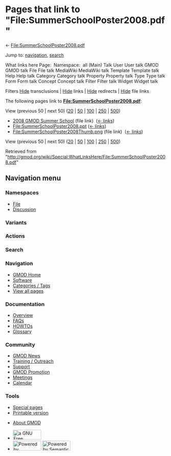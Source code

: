 <div id="mw-page-base" class="noprint">

</div>

<div id="mw-head-base" class="noprint">

</div>

<div id="content" class="mw-body" role="main">

<span id="top"></span>

<div id="mw-js-message" style="display:none;">

</div>



# <span dir="auto">Pages that link to "File:SummerSchoolPoster2008.pdf"</span>

<div id="bodyContent">

<div id="contentSub">

←
[File:SummerSchoolPoster2008.pdf](/wiki/File:SummerSchoolPoster2008.pdf "File:SummerSchoolPoster2008.pdf")

</div>

<div id="jump-to-nav" class="mw-jump">

Jump to: [navigation](#mw-navigation), [search](#p-search)

</div>

<div id="mw-content-text">

What links here Page:  Namespace:  all (Main) Talk User User talk GMOD
GMOD talk File File talk MediaWiki MediaWiki talk Template Template talk
Help Help talk Category Category talk Property Property talk Type Type
talk Form Form talk Concept Concept talk Filter Filter talk Widget
Widget talk

Filters
[Hide](/mediawiki/index.php?title=Special:WhatLinksHere/File:SummerSchoolPoster2008.pdf&hidetrans=1 "Special:WhatLinksHere/File:SummerSchoolPoster2008.pdf")
transclusions \|
[Hide](/mediawiki/index.php?title=Special:WhatLinksHere/File:SummerSchoolPoster2008.pdf&hidelinks=1 "Special:WhatLinksHere/File:SummerSchoolPoster2008.pdf")
links \|
[Hide](/mediawiki/index.php?title=Special:WhatLinksHere/File:SummerSchoolPoster2008.pdf&hideredirs=1 "Special:WhatLinksHere/File:SummerSchoolPoster2008.pdf")
redirects \|
[Hide](/mediawiki/index.php?title=Special:WhatLinksHere/File:SummerSchoolPoster2008.pdf&hideimages=1 "Special:WhatLinksHere/File:SummerSchoolPoster2008.pdf")
file links

The following pages link to
**[File:SummerSchoolPoster2008.pdf](/wiki/File:SummerSchoolPoster2008.pdf "File:SummerSchoolPoster2008.pdf")**:

View (previous 50 \| next 50)
([20](/mediawiki/index.php?title=Special:WhatLinksHere/File:SummerSchoolPoster2008.pdf&limit=20 "Special:WhatLinksHere/File:SummerSchoolPoster2008.pdf")
\|
[50](/mediawiki/index.php?title=Special:WhatLinksHere/File:SummerSchoolPoster2008.pdf&limit=50 "Special:WhatLinksHere/File:SummerSchoolPoster2008.pdf")
\|
[100](/mediawiki/index.php?title=Special:WhatLinksHere/File:SummerSchoolPoster2008.pdf&limit=100 "Special:WhatLinksHere/File:SummerSchoolPoster2008.pdf")
\|
[250](/mediawiki/index.php?title=Special:WhatLinksHere/File:SummerSchoolPoster2008.pdf&limit=250 "Special:WhatLinksHere/File:SummerSchoolPoster2008.pdf")
\|
[500](/mediawiki/index.php?title=Special:WhatLinksHere/File:SummerSchoolPoster2008.pdf&limit=500 "Special:WhatLinksHere/File:SummerSchoolPoster2008.pdf"))

- [2008 GMOD Summer
  School](/wiki/2008_GMOD_Summer_School "2008 GMOD Summer School") (file
  link) ‎ <span class="mw-whatlinkshere-tools">([←
  links](/mediawiki/index.php?title=Special:WhatLinksHere&target=2008+GMOD+Summer+School "Special:WhatLinksHere"))</span>
- [File:SummerSchoolPoster2008.ppt](/wiki/File:SummerSchoolPoster2008.ppt "File:SummerSchoolPoster2008.ppt")
  ‎ <span class="mw-whatlinkshere-tools">([←
  links](/mediawiki/index.php?title=Special:WhatLinksHere&target=File%3ASummerSchoolPoster2008.ppt "Special:WhatLinksHere"))</span>
- [File:SummerSchoolPoster2008Thumb.png](/wiki/File:SummerSchoolPoster2008Thumb.png "File:SummerSchoolPoster2008Thumb.png")
  (file link) ‎ <span class="mw-whatlinkshere-tools">([←
  links](/mediawiki/index.php?title=Special:WhatLinksHere&target=File%3ASummerSchoolPoster2008Thumb.png "Special:WhatLinksHere"))</span>

View (previous 50 \| next 50)
([20](/mediawiki/index.php?title=Special:WhatLinksHere/File:SummerSchoolPoster2008.pdf&limit=20 "Special:WhatLinksHere/File:SummerSchoolPoster2008.pdf")
\|
[50](/mediawiki/index.php?title=Special:WhatLinksHere/File:SummerSchoolPoster2008.pdf&limit=50 "Special:WhatLinksHere/File:SummerSchoolPoster2008.pdf")
\|
[100](/mediawiki/index.php?title=Special:WhatLinksHere/File:SummerSchoolPoster2008.pdf&limit=100 "Special:WhatLinksHere/File:SummerSchoolPoster2008.pdf")
\|
[250](/mediawiki/index.php?title=Special:WhatLinksHere/File:SummerSchoolPoster2008.pdf&limit=250 "Special:WhatLinksHere/File:SummerSchoolPoster2008.pdf")
\|
[500](/mediawiki/index.php?title=Special:WhatLinksHere/File:SummerSchoolPoster2008.pdf&limit=500 "Special:WhatLinksHere/File:SummerSchoolPoster2008.pdf"))

</div>

<div class="printfooter">

Retrieved from
"<http://gmod.org/wiki/Special:WhatLinksHere/File:SummerSchoolPoster2008.pdf>"

</div>

<div id="catlinks" class="catlinks catlinks-allhidden">

</div>

<div class="visualClear">

</div>

</div>

</div>

<div id="mw-navigation">

## Navigation menu

<div id="mw-head">



<div id="left-navigation">

<div id="p-namespaces" class="vectorTabs" role="navigation"
aria-labelledby="p-namespaces-label">

### Namespaces

- <span id="ca-nstab-image"><a href="/wiki/File:SummerSchoolPoster2008.pdf" accesskey="c"
  title="View the file page [c]">File</a></span>
- <span id="ca-talk"><a
  href="/mediawiki/index.php?title=File_talk:SummerSchoolPoster2008.pdf&amp;action=edit&amp;redlink=1"
  accesskey="t"
  title="Discussion about the content page [t]">Discussion</a></span>

</div>

<div id="p-variants" class="vectorMenu emptyPortlet" role="navigation"
aria-labelledby="p-variants-label">

### 

### Variants[](#)

<div class="menu">

</div>

</div>

</div>

<div id="right-navigation">



<div id="p-cactions" class="vectorMenu emptyPortlet" role="navigation"
aria-labelledby="p-cactions-label">

### Actions[](#)

<div class="menu">

</div>

</div>

<div id="p-search" role="search">

### Search

<div id="simpleSearch">

</div>

</div>

</div>

</div>

<div id="mw-panel">

<div id="p-logo" role="banner">

<a href="/wiki/Main_Page"
style="background-image: url(http://gmod.org/images/GMOD-cogs.png);"
title="Visit the main page"></a>

</div>

<div id="p-Navigation" class="portal" role="navigation"
aria-labelledby="p-Navigation-label">

### Navigation

<div class="body">

- <span id="n-GMOD-Home">[GMOD Home](/wiki/Main_Page)</span>
- <span id="n-Software">[Software](/wiki/GMOD_Components)</span>
- <span id="n-Categories-.2F-Tags">[Categories /
  Tags](/wiki/Categories)</span>
- <span id="n-View-all-pages">[View all
  pages](/wiki/Special:AllPages)</span>

</div>

</div>

<div id="p-Documentation" class="portal" role="navigation"
aria-labelledby="p-Documentation-label">

### Documentation

<div class="body">

- <span id="n-Overview">[Overview](/wiki/Overview)</span>
- <span id="n-FAQs">[FAQs](/wiki/Category:FAQ)</span>
- <span id="n-HOWTOs">[HOWTOs](/wiki/Category:HOWTO)</span>
- <span id="n-Glossary">[Glossary](/wiki/Glossary)</span>

</div>

</div>

<div id="p-Community" class="portal" role="navigation"
aria-labelledby="p-Community-label">

### Community

<div class="body">

- <span id="n-GMOD-News">[GMOD News](/wiki/GMOD_News)</span>
- <span id="n-Training-.2F-Outreach">[Training /
  Outreach](/wiki/Training_and_Outreach)</span>
- <span id="n-Support">[Support](/wiki/Support)</span>
- <span id="n-GMOD-Promotion">[GMOD
  Promotion](/wiki/GMOD_Promotion)</span>
- <span id="n-Meetings">[Meetings](/wiki/Meetings)</span>
- <span id="n-Calendar">[Calendar](/wiki/Calendar)</span>

</div>

</div>

<div id="p-tb" class="portal" role="navigation"
aria-labelledby="p-tb-label">

### Tools

<div class="body">

- <span id="t-specialpages"><a href="/wiki/Special:SpecialPages" accesskey="q"
  title="A list of all special pages [q]">Special pages</a></span>
- <span id="t-print"><a
  href="/mediawiki/index.php?title=Special:WhatLinksHere/File:SummerSchoolPoster2008.pdf&amp;printable=yes"
  rel="alternate" accesskey="p"
  title="Printable version of this page [p]">Printable version</a></span>

</div>

</div>

</div>

</div>

<div id="footer" role="contentinfo">

- <span id="footer-places-about">[About
  GMOD](/wiki/GMOD:About "GMOD:About")</span>

<!-- -->

- <span id="footer-copyrightico">[<img src="http://www.gnu.org/graphics/gfdl-logo-small.png" width="88"
  height="31" alt="a GNU Free Documentation License" />](http://www.gnu.org/licenses/fdl-1.3.html)</span>
- <span id="footer-poweredbyico">[<img src="/mediawiki/skins/common/images/poweredby_mediawiki_88x31.png"
  width="88" height="31" alt="Powered by MediaWiki" />](//www.mediawiki.org/)
  [<img
  src="/mediawiki/extensions/SemanticMediaWiki/includes/../resources/images/smw_button.png"
  width="88" height="31" alt="Powered by Semantic MediaWiki" />](https://www.semantic-mediawiki.org/wiki/Semantic_MediaWiki)</span>

<div style="clear:both">

</div>

</div>
